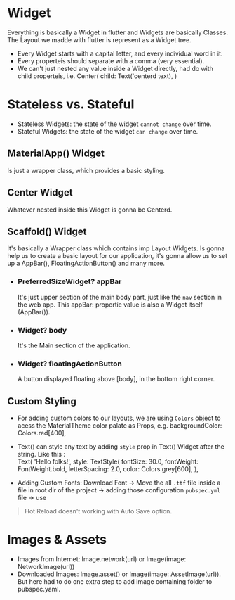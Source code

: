 # Widget
Everything is basically a Widget in flutter and Widgets are basically Classes. The Layout we madde with flutter is represent as a Widget tree.

- Every Widget starts with a capital letter, and every individual word in it.
- Every properteis should separate with a comma (very essential).
- We can't just nested any value inside a Widget directly, had do with child properteis, i.e. Center( child: Text('centerd text), )

# Stateless vs. Stateful
- Stateless Widgets: the state of the widget `cannot change` over time. 
- Stateful Widgets: the state of the widget `can change` over time.


## MaterialApp() Widget
Is just a wrapper class, which provides a basic styling.

## Center Widget
Whatever nested inside this Widget is gonna be Centerd.

## Scaffold() Widget
It's basically a Wrapper class which contains imp Layout Widgets.
Is gonna help us to create a basic layout for our application, it's gonna allow us to set up a AppBar(), FloatingActionButton() and many more. 
- ### PreferredSizeWidget? appBar
    It's just upper section of the main body part, just like the `nav` section in the web app.
    This appBar: propertie value is also a Widget itself (AppBar()).
- ### Widget? body
    It's the Main section of the application.
- ### Widget? floatingActionButton
    A button displayed floating above [body], in the bottom right corner.


## Custom Styling 
- For adding custom colors to our layouts, we are using `Colors` object to acess the MaterialTheme color palate as Props, e.g. backgroundColor: Colors.red[400],
- Text() can style any text by adding `style` prop in Text() Widget after the string. Like this :   
        Text(
         'Hello folks!',
          style: TextStyle(
          fontSize: 30.0,
          fontWeight: FontWeight.bold,
          letterSpacing: 2.0,
          color: Colors.grey[600],
        ),

- Adding Custom Fonts: Download Font -> Move the all `.ttf` file inside a file in root dir of the project -> adding those configuration `pubspec.yml` file -> use 



> Hot Reload doesn't working with Auto Save option.

# Images & Assets
- Images from Internet: Image.network(url) or Image(image: NetworkImage(url))
- Downloaded Images: Image.asset() or Image(image: AssetImage(url)). But here had to do one extra step to add image containing folder to pubspec.yaml.